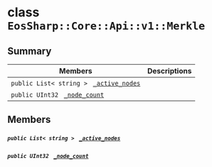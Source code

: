 # class `EosSharp::Core::Api::v1::Merkle` 

## Summary

 Members                                | Descriptions                                
----------------------------------------|---------------------------------------------
`public List< string > ` [`_active_nodes`](#class_eos_sharp_1_1_core_1_1_api_1_1v1_1_1_merkle_1a8d0cbafb7208bed376b50903d90d397d) | 
`public UInt32 ` [`_node_count`](#class_eos_sharp_1_1_core_1_1_api_1_1v1_1_1_merkle_1ac5de26974a3cab9aa86e8d9bb23a18af) | 

## Members

##### `public List< string > ` [`_active_nodes`](#class_eos_sharp_1_1_core_1_1_api_1_1v1_1_1_merkle_1a8d0cbafb7208bed376b50903d90d397d) 

##### `public UInt32 ` [`_node_count`](#class_eos_sharp_1_1_core_1_1_api_1_1v1_1_1_merkle_1ac5de26974a3cab9aa86e8d9bb23a18af) 

